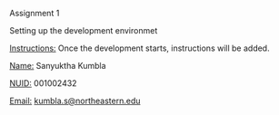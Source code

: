 <Name of the Assignment> Assignment 1

<Assignment Requirement:> Setting up the development environmet

<Instructions:> Once the development starts, instructions will be added.

<Name:> Sanyuktha Kumbla

<NUID:> 001002432

<Email:> kumbla.s@northeastern.edu
